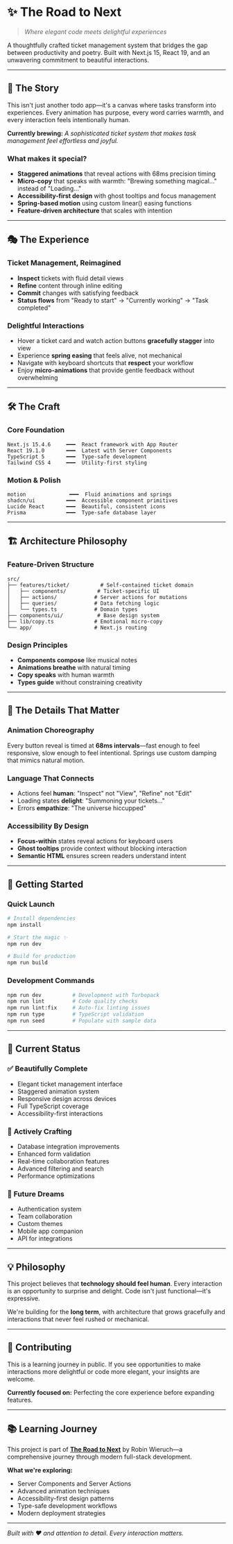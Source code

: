 # ✨ The Road to Next

> *Where elegant code meets delightful experiences*

A thoughtfully crafted ticket management system that bridges the gap between productivity and poetry. Built with Next.js 15, React 19, and an unwavering commitment to beautiful interactions.

---

## 🌟 **The Story**

This isn't just another todo app—it's a canvas where tasks transform into experiences. Every animation has purpose, every word carries warmth, and every interaction feels intentionally human.

**Currently brewing:** *A sophisticated ticket system that makes task management feel effortless and joyful.*

### What makes it special?

- **Staggered animations** that reveal actions with 68ms precision timing
- **Micro-copy** that speaks with warmth: "Brewing something magical..." instead of "Loading..."  
- **Accessibility-first design** with ghost tooltips and focus management
- **Spring-based motion** using custom linear() easing functions
- **Feature-driven architecture** that scales with intention

---

## 🎭 **The Experience**

### Ticket Management, Reimagined
- **Inspect** tickets with fluid detail views
- **Refine** content through inline editing 
- **Commit** changes with satisfying feedback
- **Status flows** from "Ready to start" → "Currently working" → "Task completed"

### Delightful Interactions
- Hover a ticket card and watch action buttons **gracefully stagger** into view
- Experience **spring easing** that feels alive, not mechanical
- Navigate with keyboard shortcuts that **respect** your workflow
- Enjoy **micro-animations** that provide gentle feedback without overwhelming

---

## 🛠 **The Craft**

### Core Foundation
```
Next.js 15.4.6     ━━━  React framework with App Router
React 19.1.0       ━━━  Latest with Server Components  
TypeScript 5       ━━━  Type-safe development
Tailwind CSS 4     ━━━  Utility-first styling
```

### Motion & Polish
```
motion              ━━━  Fluid animations and springs
shadcn/ui          ━━━  Accessible component primitives
Lucide React       ━━━  Beautiful, consistent icons
Prisma             ━━━  Type-safe database layer
```

---

## 🏗 **Architecture Philosophy**

### Feature-Driven Structure
```
src/
├── features/ticket/          # Self-contained ticket domain
│   ├── components/          # Ticket-specific UI
│   ├── actions/            # Server actions for mutations
│   ├── queries/            # Data fetching logic
│   └── types.ts            # Domain types
├── components/ui/           # Base design system
├── lib/copy.ts             # Emotional micro-copy
└── app/                    # Next.js routing
```

### Design Principles
- **Components compose** like musical notes
- **Animations breathe** with natural timing
- **Copy speaks** with human warmth
- **Types guide** without constraining creativity

---

## 🎨 **The Details That Matter**

### Animation Choreography
Every button reveal is timed at **68ms intervals**—fast enough to feel responsive, slow enough to feel intentional. Springs use custom damping that mimics natural motion.

### Language That Connects
- Actions feel **human**: "Inspect" not "View", "Refine" not "Edit"
- Loading states **delight**: "Summoning your tickets..." 
- Errors **empathize**: "The universe hiccupped"

### Accessibility By Design
- **Focus-within** states reveal actions for keyboard users
- **Ghost tooltips** provide context without blocking interaction
- **Semantic HTML** ensures screen readers understand intent

---

## 🚀 **Getting Started**

### Quick Launch
```bash
# Install dependencies
npm install

# Start the magic ✨
npm run dev

# Build for production
npm run build
```

### Development Commands
```bash
npm run dev          # Development with Turbopack
npm run lint         # Code quality checks
npm run lint:fix     # Auto-fix linting issues
npm run type         # TypeScript validation
npm run seed         # Populate with sample data
```

---

## 🎯 **Current Status**

### ✅ **Beautifully Complete**
- Elegant ticket management interface
- Staggered animation system
- Responsive design across devices
- Full TypeScript coverage
- Accessibility-first interactions

### 🚧 **Actively Crafting**
- Database integration improvements
- Enhanced form validation
- Real-time collaboration features
- Advanced filtering and search
- Performance optimizations

### 🔮 **Future Dreams**
- Authentication system
- Team collaboration
- Custom themes
- Mobile app companion
- API for integrations

---

## 💡 **Philosophy**

This project believes that **technology should feel human**. Every interaction is an opportunity to surprise and delight. Code isn't just functional—it's expressive.

We're building for the **long term**, with architecture that grows gracefully and interactions that never feel rushed or mechanical.

---

## 🌈 **Contributing**

This is a learning journey in public. If you see opportunities to make interactions more delightful or code more elegant, your insights are welcome.

**Currently focused on:** Perfecting the core experience before expanding features.

---

## 📚 **Learning Journey**

This project is part of **[The Road to Next](https://www.road-to-next.com)** by Robin Wieruch—a comprehensive journey through modern full-stack development.

**What we're exploring:**
- Server Components and Server Actions
- Advanced animation techniques  
- Accessibility-first design patterns
- Type-safe development workflows
- Modern deployment strategies

---

*Built with ❤️ and attention to detail. Every interaction matters.*
